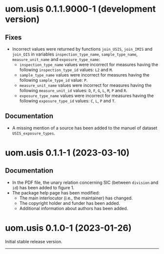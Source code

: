 # uom.usis 0.1.1.9000-1 (development version)

## Fixes

* Incorrect values were returned by functions `join_USIS`, `join_IMIS` and `join_OIS` in variables `inspection_type_name`, `sample_type_name`, `measure_unit_name` and `exposure_type_name`:
    - `inspection_type_name` values were incorrect for measures having the following `inspection_type_id` values: `L2` and `M`.
    - `sample_type_name` values were incorrect for measures having the following `sample_type_id` value: `P`.
    - `measure_unit_name` values were incorrect for measures having the following `measure_unit_id` values: `D`, `F`, `G`, `L`, `M`, `P` and `R`.
    - `exposure_type_name` values were incorrect for measures having the following `exposure_type_id` values: `C`, `L`, `P` and `T`.

## Documentation

* A missing mention of a source has been added to the manuel of dataset `USIS_exposure_types`.



# uom.usis 0.1.1-1 (2023-03-10)

## Documentation

* In the PDF file, the unary relation concerning SIC (between `division` and `id`) has been added to figure 1.
* The package help page has been modified:
    - The main interlocutor (i.e., the maintainer) has changed.
    - The copyright holder and funder has been added.
    - Additional information about authors has been added.



# uom.usis 0.1.0-1 (2023-01-26)

Initial stable release version.


---

